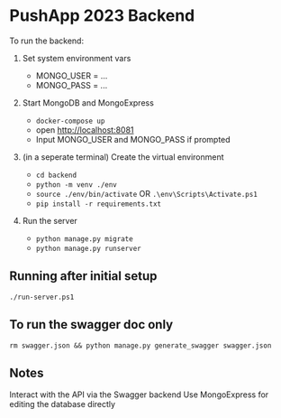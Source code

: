 # PushApp 2023 Backend

To run the backend:

1. Set system environment vars
   * MONGO_USER = ...
   * MONGO_PASS = ...

2. Start MongoDB and MongoExpress
   * `docker-compose up`
   * open <http://localhost:8081>
   * Input MONGO_USER and MONGO_PASS if prompted

3. (in a seperate terminal) Create the virtual environment
   * `cd backend`
   * `python -m venv ./env`
   * `source ./env/bin/activate` OR `.\env\Scripts\Activate.ps1`
   * `pip install -r requirements.txt`

4. Run the server
   * `python manage.py migrate`
   * `python manage.py runserver`

## Running after initial setup

`./run-server.ps1`

## To run the swagger doc only

`rm swagger.json && python manage.py generate_swagger swagger.json`

## Notes

Interact with the API via the Swagger backend
Use MongoExpress for editing the database directly

